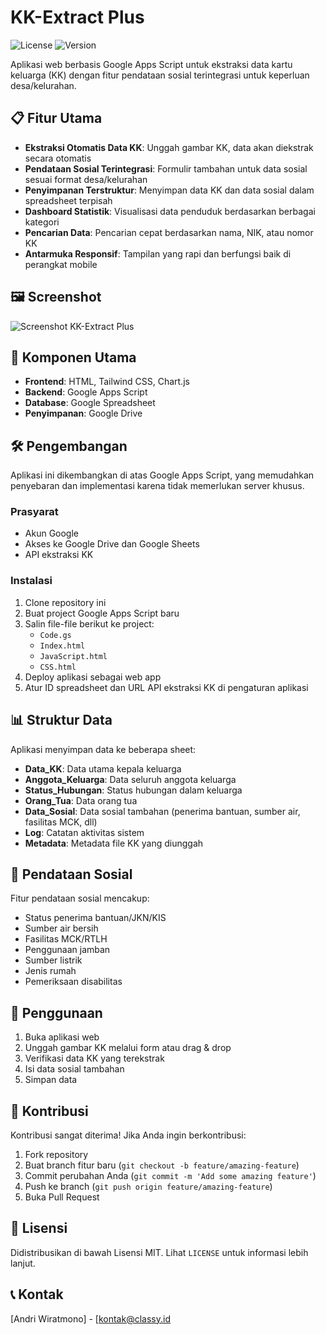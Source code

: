 # KK-Extract Plus

![License](https://img.shields.io/badge/license-MIT-blue.svg)
![Version](https://img.shields.io/badge/version-1.0.0-green.svg)

Aplikasi web berbasis Google Apps Script untuk ekstraksi data kartu keluarga (KK) dengan fitur pendataan sosial terintegrasi untuk keperluan desa/kelurahan.

## 📋 Fitur Utama

- **Ekstraksi Otomatis Data KK**: Unggah gambar KK, data akan diekstrak secara otomatis
- **Pendataan Sosial Terintegrasi**: Formulir tambahan untuk data sosial sesuai format desa/kelurahan
- **Penyimpanan Terstruktur**: Menyimpan data KK dan data sosial dalam spreadsheet terpisah
- **Dashboard Statistik**: Visualisasi data penduduk berdasarkan berbagai kategori
- **Pencarian Data**: Pencarian cepat berdasarkan nama, NIK, atau nomor KK
- **Antarmuka Responsif**: Tampilan yang rapi dan berfungsi baik di perangkat mobile

## 🖼️ Screenshot

![Screenshot KK-Extract Plus](/path/to/screenshot.png)

## 🧩 Komponen Utama

- **Frontend**: HTML, Tailwind CSS, Chart.js
- **Backend**: Google Apps Script
- **Database**: Google Spreadsheet
- **Penyimpanan**: Google Drive

## 🛠️ Pengembangan

Aplikasi ini dikembangkan di atas Google Apps Script, yang memudahkan penyebaran dan implementasi karena tidak memerlukan server khusus.

### Prasyarat

- Akun Google
- Akses ke Google Drive dan Google Sheets
- API ekstraksi KK 

### Instalasi

1. Clone repository ini
2. Buat project Google Apps Script baru
3. Salin file-file berikut ke project:
   - `Code.gs`
   - `Index.html`
   - `JavaScript.html`
   - `CSS.html`
4. Deploy aplikasi sebagai web app
5. Atur ID spreadsheet dan URL API ekstraksi KK di pengaturan aplikasi

## 📊 Struktur Data

Aplikasi menyimpan data ke beberapa sheet:

- **Data_KK**: Data utama kepala keluarga
- **Anggota_Keluarga**: Data seluruh anggota keluarga
- **Status_Hubungan**: Status hubungan dalam keluarga
- **Orang_Tua**: Data orang tua
- **Data_Sosial**: Data sosial tambahan (penerima bantuan, sumber air, fasilitas MCK, dll)
- **Log**: Catatan aktivitas sistem
- **Metadata**: Metadata file KK yang diunggah

## 🔄 Pendataan Sosial

Fitur pendataan sosial mencakup:

- Status penerima bantuan/JKN/KIS
- Sumber air bersih
- Fasilitas MCK/RTLH
- Penggunaan jamban
- Sumber listrik
- Jenis rumah
- Pemeriksaan disabilitas

## 🚀 Penggunaan

1. Buka aplikasi web
2. Unggah gambar KK melalui form atau drag & drop
3. Verifikasi data KK yang terekstrak
4. Isi data sosial tambahan
5. Simpan data

## 🤝 Kontribusi

Kontribusi sangat diterima! Jika Anda ingin berkontribusi:

1. Fork repository
2. Buat branch fitur baru (`git checkout -b feature/amazing-feature`)
3. Commit perubahan Anda (`git commit -m 'Add some amazing feature'`)
4. Push ke branch (`git push origin feature/amazing-feature`)
5. Buka Pull Request

## 📝 Lisensi

Didistribusikan di bawah Lisensi MIT. Lihat `LICENSE` untuk informasi lebih lanjut.

## 📞 Kontak

[Andri Wiratmono] - [kontak@classy.id
